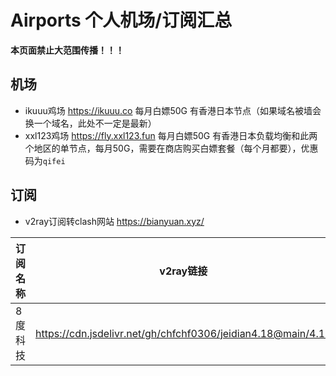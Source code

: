 # Airports 个人机场/订阅汇总

**本页面禁止大范围传播！！！**

## 机场

- ikuuu鸡场 https://ikuuu.co 每月白嫖50G 有香港日本节点（如果域名被墙会换一个域名，此处不一定是最新）
- xxl123鸡场 https://fly.xxl123.fun 每月白嫖50G 有香港日本负载均衡和此两个地区的单节点，每月50G，需要在商店购买白嫖套餐（每个月都要），优惠码为`qifei`

## 订阅

- v2ray订阅转clash网站 https://bianyuan.xyz/

| 订阅名称 | v2ray链接 | clash链接 |
|---|---|---|
|8度科技 | https://cdn.jsdelivr.net/gh/chfchf0306/jeidian4.18@main/4.18 | https://pub-api-1.bianyuan.xyz/sub?target=clash&url=https%3A%2F%2Fcdn.jsdelivr.net%2Fgh%2Fchfchf0306%2Fjeidian4.18%40main%2F4.18&insert=false&emoji=true&list=false&tfo=false&scv=false&fdn=false&sort=false&new_name=true|
